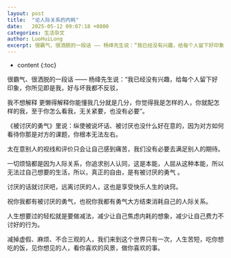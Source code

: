 ```yaml
---
layout: post
title:  "论人际关系的内耗"
date:   2025-05-12 09:07:18 +0800
categories: 生活杂文
author: LuoHuiLong
excerpt: 很霸气、很洒脱的一段话 —— 杨绛先生说：“我已经没有兴趣，给每个人留下好印象，你所见即是我，好与坏我都不反驳，我不想解释 更懒得解释你能懂我几分就是几分，你觉得我是怎样的人，你就配怎样的我，至于你怎么看我，无关紧要，也没有必要”。
---
```


* content
{:toc}

很霸气、很洒脱的一段话 —— 杨绛先生说：“我已经没有兴趣，给每个人留下好印象，你所见即是我，好与坏我都不反驳，

我不想解释 更懒得解释你能懂我几分就是几分，你觉得我是怎样的人，你就配怎样的我，至于你怎么看我，无关紧要，也没有必要”。

《被讨厌的勇气》里说：纵使被说坏话、被讨厌也没什么好在意的，因为对方如何看待你那是对方的课题，你根本无法左右。

太在意别人的视线和评价只会让自己感到痛苦，我们没有必要去满足别人的期待。

一切烦恼都是因为人际关系，你追求别人认同，这是本能，人屈从这种本能，所以无法过自己想要的生活，所以，真正的自由，是有被讨厌的勇气 。

讨厌的话就讨厌吧，远离讨厌的人，这也是享受快乐人生的诀窍。

祝你我都有被讨厌的勇气，也祝你我都有勇气大方结束消耗自己的人际关系。

人生想要过的轻松就是要做减法，减少让自己焦虑内耗的想象，减少让自己费力不讨好的行为。

减掉虚假、麻烦、不合三观的人，我们来到这个世界只有一次，人生苦短，吃你想吃的饭，见你想见的人，看你喜欢的风景，做你喜欢的事。
